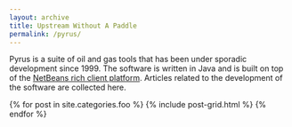 ```yaml
---
layout: archive
title: Upstream Without A Paddle
permalink: /pyrus/
---
```


Pyrus is a suite of oil and gas tools that has been under sporadic development since 1999. The software is written in Java and is built on top of the [NetBeans rich client platform](https://netbeans.org/features/platform/index.html). Articles related to the development of the software are collected here.

<div class="tiles">
{% for post in site.categories.foo %}
  {% include post-grid.html %}
{% endfor %}
</div><!-- /.tiles -->

